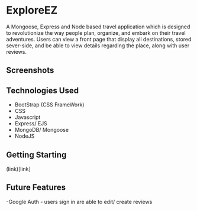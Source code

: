 # ExploreEZ
A Mongoose, Express and Node based travel application which is designed to revolutionize the way people plan, organize, and embark on their travel adventures. Users can view a front page that display all destinations, stored sever-side, and be able to view details regarding the place, along with user reviews.

## Screenshots


## Technologies Used
* BootStrap (CSS FrameWork)
* CSS
* Javascript
* Express/ EJS
* MongoDB/ Mongoose
* NodeJS

## Getting Starting
(link)[link]

## Future Features
-Google Auth - users sign in are able to edit/ create reviews


 


